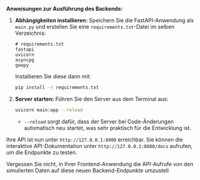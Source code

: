 **Anweisungen zur Ausführung des Backends:**

1.  **Abhängigkeiten installieren:** Speichern Sie die FastAPI-Anwendung als `main.py` und erstellen Sie eine `requirements.txt`-Datei im selben Verzeichnis:
    ```
    # requirements.txt
    fastapi
    uvicorn
    asyncpg
    geopy
    ```
    Installieren Sie diese dann mit:
    ```bash
    pip install -r requirements.txt
    ```
2.  **Server starten:** Führen Sie den Server aus dem Terminal aus:
    ```bash
    uvicorn main:app --reload
    ```
    * `--reload` sorgt dafür, dass der Server bei Code-Änderungen automatisch neu startet, was sehr praktisch für die Entwicklung ist.

Ihre API ist nun unter `http://127.0.0.1:8000` erreichbar. Sie können die interaktive API-Dokumentation unter `http://127.0.0.1:8000/docs` aufrufen, um die Endpunkte zu testen.

Vergessen Sie nicht, in Ihrer Frontend-Anwendung die API-Aufrufe von den simulierten Daten auf diese neuen Backend-Endpunkte umzustell